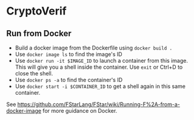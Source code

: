 # CryptoVerif

## Run from Docker

* Build a docker image from the Dockerfile using `docker build .`
* Use `docker image ls` to find the image's ID
* Use `docker run -it $IMAGE_ID` to launch a container from this image.
  This will give you a shell inside the container.
  Use `exit` or Ctrl+D to close the shell.
* Use `docker ps -a` to find the container's ID
* Use `docker start -i $CONTAINER_ID` to get a shell again in this
  same container.

See https://github.com/FStarLang/FStar/wiki/Running-F%2A-from-a-docker-image
for more guidance on Docker.
